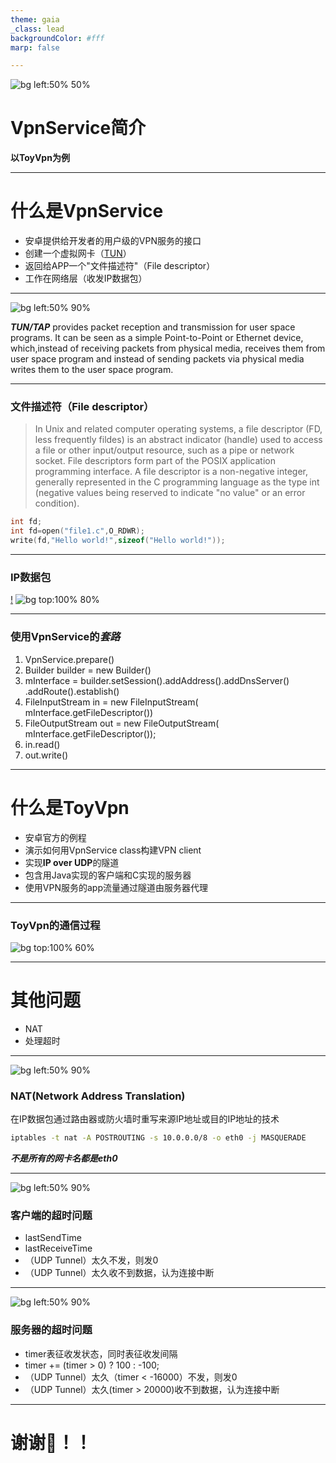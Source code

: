 ```yaml
---
theme: gaia
_class: lead
backgroundColor: #fff
marp: false

---
```


![bg left:50% 50%](android_logo.jpg)

# **VpnService简介**
**以ToyVpn为例**


---

<!-- paginate: true -->

# 什么是VpnService

- 安卓提供给开发者的用户级的VPN服务的接口
- 创建一个虚拟网卡（[TUN](https://zh.wikipedia.org/wiki/TUN与TAP)）
- 返回给APP一个"文件描述符"（File descriptor）
- 工作在网络层（收发IP数据包）

---

![bg left:50% 90%](Tun-tap-osilayers-diagram.png)

***TUN/TAP*** provides packet reception and transmission for user space programs. It can be seen as a simple Point-to-Point or Ethernet device, which,instead of receiving packets from physical media, receives them from user space program and instead of sending packets via physical media writes them to the user space program. 

---

### 文件描述符（File descriptor）

> In Unix and related computer operating systems, a file descriptor (FD, less frequently fildes) is an abstract indicator (handle) used to access a file or other input/output resource, such as a pipe or network socket. File descriptors form part of the POSIX application programming interface. A file descriptor is a non-negative integer, generally represented in the C programming language as the type int (negative values being reserved to indicate "no value" or an error condition).

```c
int fd;
int fd=open("file1.c",O_RDWR);
write(fd,"Hello world!",sizeof("Hello world!"));
```

---

### IP数据包
[!](https://www.freesoft.org/CIE/Course/Section3/7.htm)
![bg top:100% 80%](iphdr.gif)

---

### 使用VpnService的***套路***

1. VpnService.prepare()
2. Builder builder = new Builder()
3. mInterface = builder.setSession().addAddress().addDnsServer()
   .addRoute().establish()
4. FileInputStream in = new FileInputStream(
                mInterface.getFileDescriptor())
5. FileOutputStream out = new FileOutputStream(
                mInterface.getFileDescriptor());
6. in.read()
7. out.write()

---

# 什么是ToyVpn

- 安卓官方的例程
- 演示如何用VpnService class构建VPN client
- 实现**IP over UDP**的隧道 
- 包含用Java实现的客户端和C实现的服务器
- 使用VPN服务的app流量通过隧道由服务器代理

---

### ToyVpn的通信过程

![bg top:100% 60%](ToyVpn.png)

---

# 其他问题

- NAT
- 处理超时

---

![bg left:50% 90%](ToyVpn.png)

### NAT(Network Address Translation)

在IP数据包通过路由器或防火墙时重写来源IP地址或目的IP地址的技术

```bash
iptables -t nat -A POSTROUTING -s 10.0.0.0/8 -o eth0 -j MASQUERADE
```

***不是所有的网卡名都是eth0***

---

![bg left:50% 90%](ToyVpn.png)

### 客户端的超时问题

- lastSendTime
- lastReceiveTime
- （UDP Tunnel）太久不发，则发0
- （UDP Tunnel）太久收不到数据，认为连接中断

---

![bg left:50% 90%](ToyVpn.png)

### 服务器的超时问题

- timer表征收发状态，同时表征收发间隔
- timer += (timer > 0) ? 100 : -100;
- （UDP Tunnel）太久（timer < -16000）不发，则发0
- （UDP Tunnel）太久(timer > 20000)收不到数据，认为连接中断

---

# <!--fit--> 谢谢🙏！！



